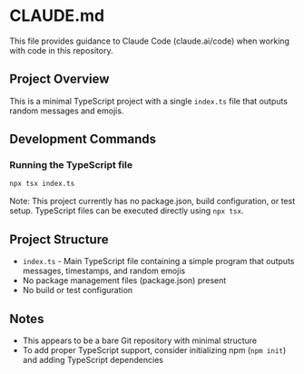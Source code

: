 # CLAUDE.md

This file provides guidance to Claude Code (claude.ai/code) when working with code in this repository.

## Project Overview

This is a minimal TypeScript project with a single `index.ts` file that outputs random messages and emojis.

## Development Commands

### Running the TypeScript file
```bash
npx tsx index.ts
```

Note: This project currently has no package.json, build configuration, or test setup. TypeScript files can be executed directly using `npx tsx`.

## Project Structure

- `index.ts` - Main TypeScript file containing a simple program that outputs messages, timestamps, and random emojis
- No package management files (package.json) present
- No build or test configuration

## Notes

- This appears to be a bare Git repository with minimal structure
- To add proper TypeScript support, consider initializing npm (`npm init`) and adding TypeScript dependencies